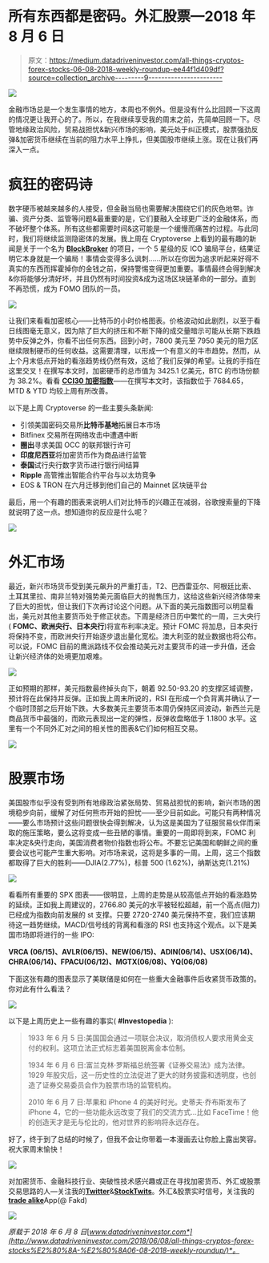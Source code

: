# 所有东西都是密码。外汇股票—2018 年 8 月 6 日

> 原文：<https://medium.datadriveninvestor.com/all-things-cryptos-forex-stocks-06-08-2018-weekly-roundup-ee44f1d409df?source=collection_archive---------9----------------------->

![](img/c3c7e7b276ecee121598d65d4b1ad605.png)

金融市场总是一个发生事情的地方，本周也不例外。但是没有什么比回顾一下这周的情况更让我开心的了。所以，在我继续享受我的周末之前，先简单回顾一下。尽管地缘政治风险，贸易战担忧&新兴市场的影响，美元处于纠正模式，股票强劲反弹&加密货币继续在当前的阻力水平上挣扎，但美国股市继续上涨。现在让我们再深入一点。

# 疯狂的密码诗

数字硬币被越来越多的人接受，但金融当局也需要解决围绕它们的灰色地带。诈骗、资产分类、监管等问题&最重要的是，它们要融入全球更广泛的金融体系，而不破坏整个体系。所有这些都需要时间&这可能是一个缓慢而痛苦的过程。与此同时，我们将继续监测隐密体的发展。我上周在 Cryptoverse 上看到的最有趣的新闻是关于一个名为 [**BlockBroker**](https://www.finder.com.au/blockbroker-5-star-rated-anti-ico-scam-ico-was-a-scam) 的项目，一个 5 星级的反 ICO 骗局平台，结果证明它本身就是一个骗局！事情会变得多么讽刺……所以在你因为追求听起来好得不真实的东西而挥霍掉你的金钱之前，保持警惕变得更加重要。事情最终会得到解决&你将能够分清好坏，并且仍然有时间投资&成为这场区块链革命的一部分。直到不再恐慌，成为 FOMO 团队的一员。

![](img/a2017b1547c73d373b9cd5c5f9299c45.png)

让我们来看看加密核心——比特币的小时价格图表。价格波动如此剧烈，以至于看日线图毫无意义，因为除了巨大的挤压和不断下降的成交量暗示可能从长期下跌趋势中反弹之外，你看不出任何东西。回到小时，7800 美元至 7950 美元的阻力区继续限制硬币的任何收益。这需要清理，以形成一个有意义的牛市趋势。然而，从上个月末低点开始的看涨趋势线仍然有效，这给了我们反弹的希望。让我的手指在这里交叉！在撰写本文时，加密硬币的总市值为 3425.1 亿美元，BTC 的市场份额为 38.2%。看看 [**CCI30 加密指数**](https://cci30.com/)——在撰写本文时，该指数位于 7684.65，MTD & YTD 均较上周有所改善。

以下是上周 Cryptoverse 的一些主要头条新闻:

*   引领美国密码交易所**比特币基地**拓展日本市场
*   Bitfinex 交易所在网络攻击中遭遇中断
*   **圈出**寻求美国 OCC 的联邦银行许可
*   **印度尼西亚**将加密货币作为商品进行监管
*   **泰国**试行央行数字货币进行银行间结算
*   **Ripple** 高管推出智能合约平台与以太坊竞争
*   EOS & TRON 在六月迁移到他们自己的 Mainnet 区块链平台

最后，用一个有趣的图表来说明人们对比特币的兴趣正在减弱，谷歌搜索量的下降就说明了这一点。想知道你的反应是什么呢？

![](img/c69261fa513a43bf8edc6c0ff12c5713.png)

# 外汇市场

最近，新兴市场货币受到美元飙升的严重打击，T2、巴西雷亚尔、阿根廷比索、土耳其里拉、南非兰特对强势美元面临巨大的抛售压力，这给这些新兴经济体带来了巨大的担忧，但让我们下次再讨论这个问题。从下面的美元指数图可以明显看出，美元对其他主要货币处于修正状态。下周是经济日历中繁忙的一周，三大央行( **FOMC、欧洲央行、日本央行**)将宣布利率决定。预计 FOMC 将加息，日本央行将保持不变，而欧洲央行开始逐步退出量化宽松。澳大利亚的就业数据也将公布。可以说，FOMC 目前的鹰派路线不仅会推动美元对主要货币的进一步升值，还会让新兴经济体的处境更加艰难。

![](img/347b2d489fe4b235939498336b5146f7.png)

正如预期的那样，美元指数最终掉头向下，朝着 92.50-93.20 的支撑区域调整，预计将在此保持并反弹。正如我上周末所说的，RSI 在形成一个负背离并确认了一个临时顶部之后开始下跌。大多数美元主要货币本周仍保持区间波动，新西兰元是商品货币中最强的，而欧元表现出一定的弹性，反弹收盘略低于 1.1800 水平。这里有一个不同外汇对之间的相关性的图表&它们如何相互交易。

![](img/d9f97f2034034ace10e26cab1ebc8638.png)

# 股票市场

美国股市似乎没有受到所有地缘政治紧张局势、贸易战担忧的影响，新兴市场的困境稳步向前，缓解了对任何熊市开始的担忧——至少目前如此。可能只有两种情况——要么市场预计这些问题很快会得到解决，认为这是美国为了征服贸易伙伴而采取的施压策略，要么这将变成一些丑陋的事情。重要的一周即将到来，FOMC 利率决定&央行走向，美国消费者物价指数也将公布。不要忘记美国和朝鲜之间的重要会议也可能产生重大影响。对市场来说，这将是多事的一周。上周，这三个指数都取得了巨大的胜利——DJIA(2.77%)，标普 500 (1.62%)，纳斯达克(1.21%)

![](img/87d539e07b058211271621f9375a34ff.png)

看看所有重要的 SPX 图表——很明显，上周的走势是从较高低点开始的看涨趋势的延续。正如我上周建议的，2766.80 美元的水平被轻松超越，前一个高点(阻力)已经成为指数向前发展的 st 支撑。只要 2720-2740 美元保持不变，我们应该期待这一趋势继续。MACD/信号线的背离和看涨的 RSI 也支持这个观点。以下是美国市场即将进行的一些 IPO:

**VRCA (06/15)、AVLR(06/15)、NEW(06/15)、ADIN(06/14)、USX(06/14)、CHRA(06/14)、FPACU(06/12)、MGTX(06/08)、YQ(06/08)**

下面这张有趣的图表显示了美联储是如何在一些重大金融事件后收紧货币政策的。你对此有什么看法？

![](img/3395c2d82c288545c635a6fbbf9027d1.png)

以下是上周历史上一些有趣的事实( **#Investopedia** ):

> 1933 年 6 月 5 日:美国国会通过一项联合决议，取消债权人要求用黄金支付的权利。这项立法正式标志着美国脱离金本位制。
> 
> 1934 年 6 月 6 日:富兰克林·罗斯福总统签署《证券交易法》成为法律。1929 年股灾后，这一历史性的立法促进了更大的财务披露和透明度，也创造了证券交易委员会作为股票市场的监管机构。
> 
> 2010 年 6 月 7 日:苹果和 iPhone 4 的美好时光。史蒂夫·乔布斯发布了 iPhone 4，它的一些功能永远改变了我们的交流方式…比如 FaceTime！他的创造天才是无与伦比的，他对世界的影响将永远存在。

好了，终于到了总结的时候了，但我不会让你带着一本漫画去让你脸上露出笑容。祝大家周末愉快！

![](img/901d23ef0a7857896da13a069473450b.png)

对加密货币、金融科技行业、突破性技术感兴趣或正在寻找加密货币、外汇或股票交易思路的人—关注我的[**Twitter**](https://twitter.com/trade_nut)&[**StockTwits**](https://stocktwits.com/trade_nut)。外汇&股票实时信号，关注我的[**trade alike**](http://www.tradealike.com)App(@ Fakd)

[![](img/5d8c5ec6286a964e14c1b78ad6158874.png)](http://eepurl.com/dw5NFP)

*原载于 2018 年 6 月 8 日*[*www.datadriveninvestor.com*](http://www.datadriveninvestor.com/2018/06/08/all-things-cryptos-forex-stocks%E2%80%8A-%E2%80%8A06-08-2018-weekly-roundup/)*。*